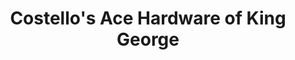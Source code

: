 ---
title: "Costello's Ace Hardware of King George"
url: /king-george/costellos-ace-hardware-of-king-george/
shop: doityourself
---